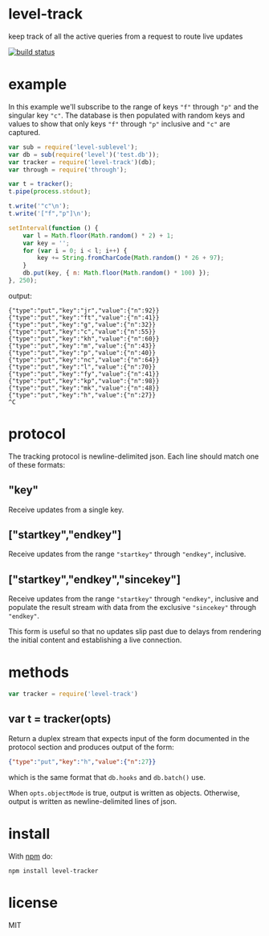 # level-track

keep track of all the active queries from a request to route live updates

[![build status](https://secure.travis-ci.org/substack/level-track.png)](http://travis-ci.org/substack/level-track)

# example

In this example we'll subscribe to the range of keys `"f"` through `"p"` and the
singular key `"c"`. The database is then populated with random keys and values
to show that only keys `"f"` through `"p"` inclusive and `"c"` are captured.

``` js
var sub = require('level-sublevel');
var db = sub(require('level')('test.db'));
var tracker = require('level-track')(db);
var through = require('through');

var t = tracker();
t.pipe(process.stdout);

t.write('"c"\n');
t.write('["f","p"]\n');

setInterval(function () {
    var l = Math.floor(Math.random() * 2) + 1;
    var key = '';
    for (var i = 0; i < l; i++) {
        key += String.fromCharCode(Math.random() * 26 + 97);
    }
    db.put(key, { n: Math.floor(Math.random() * 100) });
}, 250);
```

output:

```
{"type":"put","key":"jr","value":{"n":92}}
{"type":"put","key":"ft","value":{"n":41}}
{"type":"put","key":"g","value":{"n":32}}
{"type":"put","key":"c","value":{"n":55}}
{"type":"put","key":"kh","value":{"n":60}}
{"type":"put","key":"m","value":{"n":43}}
{"type":"put","key":"p","value":{"n":40}}
{"type":"put","key":"nc","value":{"n":64}}
{"type":"put","key":"l","value":{"n":70}}
{"type":"put","key":"fy","value":{"n":41}}
{"type":"put","key":"kp","value":{"n":98}}
{"type":"put","key":"mk","value":{"n":48}}
{"type":"put","key":"h","value":{"n":27}}
^C
```

# protocol

The tracking protocol is newline-delimited json.
Each line should match one of these formats:

## "key"

Receive updates from a single key.

## ["startkey","endkey"]

Receive updates from the range `"startkey"` through `"endkey"`, inclusive.

## ["startkey","endkey","sincekey"]

Receive updates from the range `"startkey"` through `"endkey"`, inclusive and
populate the result stream with data from the exclusive `"sincekey"` through
`"endkey"`.

This form is useful so that no updates slip past due to delays from rendering
the initial content and establishing a live connection.

# methods

``` js
var tracker = require('level-track')
```

## var t = tracker(opts)

Return a duplex stream that expects 
input of the form documented in the protocol section and produces output of the
form:

``` json
{"type":"put","key":"h","value":{"n":27}}
```

which is the same format that `db.hooks` and `db.batch()` use.

When `opts.objectMode` is true, output is written as objects. Otherwise, output
is written as newline-delimited lines of json.

# install

With [npm](https://npmjs.org) do:

```
npm install level-tracker
```

# license

MIT
